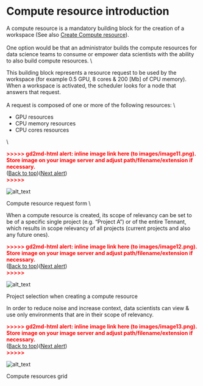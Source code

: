 
# Compute resource introduction

A compute resource is a mandatory building block for the creation of a workspace (See also <span style="text-decoration:underline;">Create Compute resource</span>). \
 \
One option would be that an administrator builds the compute resources for data science teams to consume or empower data scientists with the ability to also build compute resources. \


This building block represents a resource request to be used by the workspace (for example 0.5 GPU, 8 cores & 200 [Mb] of CPU memory). When a workspace is activated, the scheduler looks for a node that answers that request. \
 \
 A request is composed of one or more of the following resources: \




* GPU resources
* CPU memory resources
* CPU cores resources

 \


<p id="gdcalert11" ><span style="color: red; font-weight: bold">>>>>>  gd2md-html alert: inline image link here (to images/image11.png). Store image on your image server and adjust path/filename/extension if necessary. </span><br>(<a href="#">Back to top</a>)(<a href="#gdcalert12">Next alert</a>)<br><span style="color: red; font-weight: bold">>>>>> </span></p>


![alt_text](images/image11.png "image_tooltip")


Compute resource request form \


When a compute resource is created, its scope of relevancy can be set to be of a specific single project (e.g. “Project A”) or of the entire Tennant, which results in scope relevancy of all projects (current projects and also any future ones).



<p id="gdcalert12" ><span style="color: red; font-weight: bold">>>>>>  gd2md-html alert: inline image link here (to images/image12.png). Store image on your image server and adjust path/filename/extension if necessary. </span><br>(<a href="#">Back to top</a>)(<a href="#gdcalert13">Next alert</a>)<br><span style="color: red; font-weight: bold">>>>>> </span></p>


![alt_text](images/image12.png "image_tooltip")


Project selection when creating a compute resource

In order to reduce noise and increase context, data scientists can view & use only environments that are in their scope of relevancy.



<p id="gdcalert13" ><span style="color: red; font-weight: bold">>>>>>  gd2md-html alert: inline image link here (to images/image13.png). Store image on your image server and adjust path/filename/extension if necessary. </span><br>(<a href="#">Back to top</a>)(<a href="#gdcalert14">Next alert</a>)<br><span style="color: red; font-weight: bold">>>>>> </span></p>


![alt_text](images/image13.png "image_tooltip")


Compute resources grid
